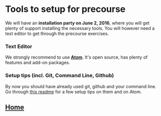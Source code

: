 # Tools to setup for precourse
We will have an **installation party on June 2, 2016**, where you will get plenty of support installing the necessary tools. You will however need a text editor to get through the precourse exercises.

### Text Editor
We strongly recommend to use **[Atom](https://atom.io/)**. It's open source, has plenty of features and add-on packages.

### Setup tips (incl. Git, Command Line, Github)
By now you should have already used git, github and your command line. Go through [this readme](https://github.com/dwyl/dev-setup) for a few setup tips on them and on  Atom.

## [Home](https://github.com/foundersandcoders/pre-course-materials/edit/master/readme.md)
